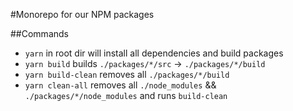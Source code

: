 #Monorepo for our NPM packages

##Commands
* `yarn` in root dir will install all dependencies and build packages
* `yarn build` builds `./packages/*/src` -> `./packages/*/build`
* `yarn build-clean` removes all `./packages/*/build`
* `yarn clean-all` removes all `./node_modules` && `./packages/*/node_modules` and runs `build-clean`
